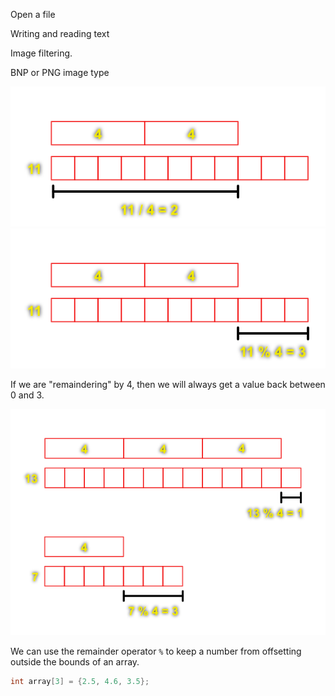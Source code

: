 Open a file

Writing and reading text

Image filtering.

BNP or PNG image type

![hello](/Assets/operator_division.png)
![hello](/Assets/operator_remainder.png)

If we are "remaindering" by 4, then we will always get a value back between 0 and 3.

![hello](/Assets/operator_remainder_examples.png)

We can use the remainder operator `%` to keep a number from offsetting outside the bounds of an array.

```c
int array[3] = {2.5, 4.6, 3.5};
```
